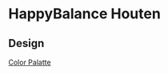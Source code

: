 # HappyBalance Houten

## Design

[Color Palatte](https://colorhunt.co/palette/e7ccccede8dca5b68dc1cfa1)
